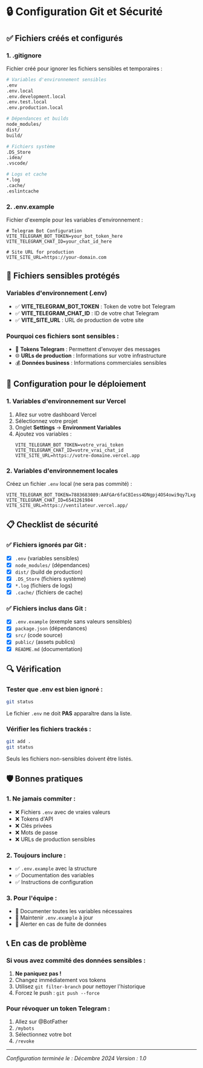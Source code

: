 # 🔒 Configuration Git et Sécurité

## ✅ Fichiers créés et configurés

### **1. .gitignore**
Fichier créé pour ignorer les fichiers sensibles et temporaires :

```bash
# Variables d'environnement sensibles
.env
.env.local
.env.development.local
.env.test.local
.env.production.local

# Dépendances et builds
node_modules/
dist/
build/

# Fichiers système
.DS_Store
.idea/
.vscode/

# Logs et cache
*.log
.cache/
.eslintcache
```

### **2. .env.example**
Fichier d'exemple pour les variables d'environnement :

```env
# Telegram Bot Configuration
VITE_TELEGRAM_BOT_TOKEN=your_bot_token_here
VITE_TELEGRAM_CHAT_ID=your_chat_id_here

# Site URL for production
VITE_SITE_URL=https://your-domain.com
```

## 🔐 Fichiers sensibles protégés

### **Variables d'environnement (.env)**
- ✅ **VITE_TELEGRAM_BOT_TOKEN** : Token de votre bot Telegram
- ✅ **VITE_TELEGRAM_CHAT_ID** : ID de votre chat Telegram
- ✅ **VITE_SITE_URL** : URL de production de votre site

### **Pourquoi ces fichiers sont sensibles :**
- 🔑 **Tokens Telegram** : Permettent d'envoyer des messages
- 🌐 **URLs de production** : Informations sur votre infrastructure
- 💰 **Données business** : Informations commerciales sensibles

## 🚀 Configuration pour le déploiement

### **1. Variables d'environnement sur Vercel**
1. Allez sur votre dashboard Vercel
2. Sélectionnez votre projet
3. Onglet **Settings** → **Environment Variables**
4. Ajoutez vos variables :
   ```
   VITE_TELEGRAM_BOT_TOKEN=votre_vrai_token
   VITE_TELEGRAM_CHAT_ID=votre_vrai_chat_id
   VITE_SITE_URL=https://votre-domaine.vercel.app
   ```

### **2. Variables d'environnement locales**
Créez un fichier `.env` local (ne sera pas commité) :
```env
VITE_TELEGRAM_BOT_TOKEN=7883683089:AAFGAr6faCBIess4DNgpj4OS4owi9qy7Lxg
VITE_TELEGRAM_CHAT_ID=6541261984
VITE_SITE_URL=https://ventilateur.vercel.app/
```

## 📋 Checklist de sécurité

### **✅ Fichiers ignorés par Git :**
- [x] `.env` (variables sensibles)
- [x] `node_modules/` (dépendances)
- [x] `dist/` (build de production)
- [x] `.DS_Store` (fichiers système)
- [x] `*.log` (fichiers de logs)
- [x] `.cache/` (fichiers de cache)

### **✅ Fichiers inclus dans Git :**
- [x] `.env.example` (exemple sans valeurs sensibles)
- [x] `package.json` (dépendances)
- [x] `src/` (code source)
- [x] `public/` (assets publics)
- [x] `README.md` (documentation)

## 🔍 Vérification

### **Tester que .env est bien ignoré :**
```bash
git status
```
Le fichier `.env` ne doit **PAS** apparaître dans la liste.

### **Vérifier les fichiers trackés :**
```bash
git add .
git status
```
Seuls les fichiers non-sensibles doivent être listés.

## 🛡️ Bonnes pratiques

### **1. Ne jamais commiter :**
- ❌ Fichiers `.env` avec de vraies valeurs
- ❌ Tokens d'API
- ❌ Clés privées
- ❌ Mots de passe
- ❌ URLs de production sensibles

### **2. Toujours inclure :**
- ✅ `.env.example` avec la structure
- ✅ Documentation des variables
- ✅ Instructions de configuration

### **3. Pour l'équipe :**
- 📝 Documenter toutes les variables nécessaires
- 🔄 Maintenir `.env.example` à jour
- 🚨 Alerter en cas de fuite de données

## 📞 En cas de problème

### **Si vous avez commité des données sensibles :**
1. **Ne paniquez pas !**
2. Changez immédiatement vos tokens
3. Utilisez `git filter-branch` pour nettoyer l'historique
4. Forcez le push : `git push --force`

### **Pour révoquer un token Telegram :**
1. Allez sur @BotFather
2. `/mybots`
3. Sélectionnez votre bot
4. `/revoke`

---

*Configuration terminée le : Décembre 2024*
*Version : 1.0* 